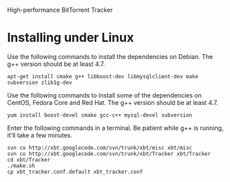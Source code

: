 High-performance BitTorrent Tracker

# Installing under Linux #

Use the following commands to install the dependencies on Debian. The g++ version should be at least 4.7.

```
apt-get install cmake g++ libboost-dev libmysqlclient-dev make subversion zlib1g-dev
```

Use the following commands to install some of the dependencies on CentOS, Fedora Core and Red Hat. The g++ version should be at least 4.7.

```
yum install boost-devel cmake gcc-c++ mysql-devel subversion
```

Enter the following commands in a terminal. Be patient while g++ is running, it'll take a few minutes.

```
svn co http://xbt.googlecode.com/svn/trunk/xbt/misc xbt/misc
svn co http://xbt.googlecode.com/svn/trunk/xbt/Tracker xbt/Tracker
cd xbt/Tracker
./make.sh
cp xbt_tracker.conf.default xbt_tracker.conf
```